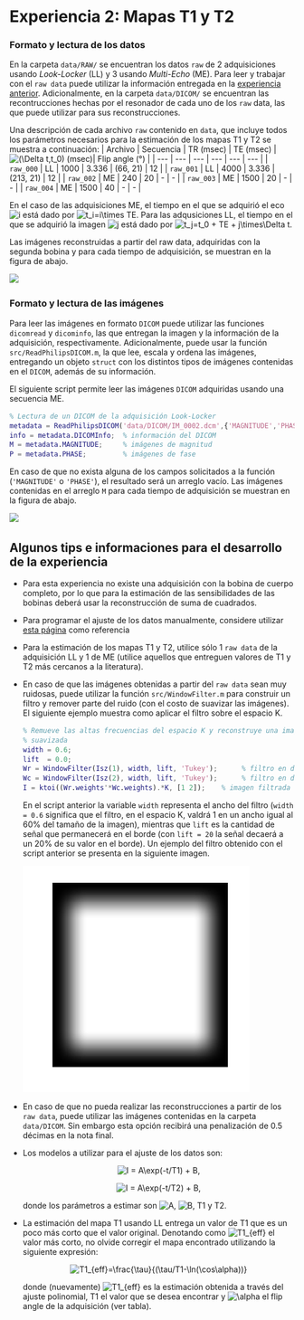 # Experiencia 2: Mapas T1 y T2
### Formato y lectura de los datos
En la carpeta ```data/RAW/``` se encuentran los datos ```raw``` de 2 adquisiciones usando *Look-Locker* (LL) y 3 usando *Multi-Echo* (ME). Para leer y trabajar con el ```raw data``` puede utilizar la información entregada en la [experiencia anterior](https://github.com/hmella/IEE3773/blob/master/Experiencia%201:%20Reconstruccion/README.md). Adicionalmente, en la carpeta ```data/DICOM/``` se encuentran las recontrucciones hechas por el resonador de cada uno de los ```raw``` data, las que puede utilizar para sus reconstrucciones.

Una descripción de cada archivo ```raw``` contenido en ```data```, que incluye todos los parámetros necesarios para la estimación de los mapas T1 y T2 se muestra a continuación:
| Archivo | Secuencia | TR (msec) | TE (msec) | <img src="https://latex.codecogs.com/svg.latex?(\Delta&space;t,t_0)" title="(\Delta t,t_0)" /> (msec)| Flip angle (°) |
| --- | --- | --- | --- | --- | --- |
| ```raw_000``` | LL | 1000 | 3.336 | (66, 21) | 12 |
| ```raw_001``` | LL | 4000 | 3.336 | (213, 21) | 12 |
| ```raw_002``` | ME | 240 | 20 | - | - |
| ```raw_003``` | ME | 1500 | 20 | - | - |
| ```raw_004``` | ME | 1500 | 40 | - | - |

En el caso de las adquisiciones ME, el tiempo en el que se adquirió el eco <img src="https://latex.codecogs.com/svg.latex?i" title="i" /> está dado por <img src="https://latex.codecogs.com/svg.latex?t_i=i\times&space;TE" title="t_i=i\times TE" />. Para las adqusiciones LL, el tiempo en el que se adquirió la imagen <img src="https://latex.codecogs.com/svg.latex?j" title="j" /> está dado por <img src="https://latex.codecogs.com/svg.latex?t_j=t_0&space;&plus;&space;TE&space;&plus;&space;j\times\Delta&space;t" title="t_j=t_0 + TE + j\times\Delta t" />.

Las imágenes reconstruidas a partir del raw data, adquiridas con la segunda bobina y para cada tiempo de adquisición, se muestran en la figura de abajo.

![](https://github.com/hmella/IEE3773_2-2021/blob/master/images/exp_2a.png?raw=true)

### Formato y lectura de las imágenes
Para leer las imágenes en formato ```DICOM``` puede utilizar las funciones ```dicomread``` y ```dicominfo```, las que entregan la imagen y la información de la adquisición, respectivamente. Adicionalmente, puede usar la función ```src/ReadPhilipsDICOM.m```, la que lee, escala y ordena las imágenes, entregando un objeto ```struct``` con los distintos tipos de imágenes contenidas en el ```DICOM```, además de su información.

El siguiente script permite leer las imágenes ```DICOM``` adquiridas usando una secuencia ME.
```matlab
% Lectura de un DICOM de la adquisición Look-Locker
metadata = ReadPhilipsDICOM('data/DICOM/IM_0002.dcm',{'MAGNITUDE','PHASE'});
info = metadata.DICOMInfo;  % información del DICOM
M = metadata.MAGNITUDE;     % imágenes de magnitud
P = metadata.PHASE;         % imágenes de fase
```
En caso de que no exista alguna de los campos solicitados a la función (```'MAGNITUDE'``` o ```'PHASE'```), el resultado será un arreglo vacío. Las imágenes contenidas en el arreglo ```M``` para cada tiempo de adquisición se muestran en la figura de abajo.

![](https://github.com/hmella/IEE3773_2-2021/blob/master/images/exp_2b.png?raw=true)

## Algunos tips e informaciones para el desarrollo de la experiencia
* Para esta experiencia no existe una adquisición con la bobina de cuerpo completo, por lo que para la estimación de las sensibilidades de las bobinas deberá usar la reconstrucción de suma de cuadrados.
* Para programar el ajuste de los datos manualmente, considere utilizar [esta página](https://la.mathworks.com/matlabcentral/answers/281886-how-to-use-least-square-fit-in-matlab-to-find-coefficients-of-a-function) como referencia
* Para la estimación de los mapas T1 y T2, utilice sólo 1 ```raw data``` de la adquisición LL y 1 de ME (utilice aquellos que entreguen valores de T1 y T2 más cercanos a la literatura).
* En caso de que las imágenes obtenidas a partir del ```raw data``` sean muy ruidosas, puede utilizar la función ```src/WindowFilter.m``` para construir un filtro y remover parte del ruido (con el costo de suavizar las imágenes).
  El siguiente ejemplo muestra como aplicar el filtro sobre el espacio K. 
  ```matlab
  % Remueve las altas frecuencias del espacio K y reconstruye una imagen
  % suavizada
  width = 0.6;
  lift  = 0.0;
  Wr = WindowFilter(Isz(1), width, lift, 'Tukey');      % filtro en dimension de lectura
  Wc = WindowFilter(Isz(2), width, lift, 'Tukey');      % filtro en dimension de fase
  I = ktoi((Wr.weights'*Wc.weights).*K, [1 2]);    % imagen filtrada
  ``` 
  En el script anterior la variable ```width``` representa el ancho del filtro (```width = 0.6``` significa que el filtro, en el espacio K, valdrá 1 en un ancho igual al 60% del tamaño de la imagen), mientras que ```lift``` es la cantidad de señal que permanecerá en el borde (con ```lift = 20``` la señal decaerá a un 20% de su valor en el borde).  Un ejemplo del filtro obtenido con el script anterior se presenta en la siguiente imagen.

  <img src="https://github.com/rmcoronado/IEE3773_2-2022/blob/main/3_%20Mapas%20T1%20y%20T2/exp_2c.png?raw=true" width="400" height="400">

* En caso de que no pueda realizar las reconstrucciones a partir de los ```raw data```, puede utilizar las imágenes contenidas en la carpeta ```data/DICOM```. Sin embargo esta opción recibirá una penalización de 0.5 décimas en la nota final.
* Los modelos a utilizar para el ajuste de los datos son:
    <p style="text-align: center;">
    <img src="https://latex.codecogs.com/svg.latex?I&space;=&space;A\exp(-t/T1)&space;&plus;&space;B" title="I = A\exp(-t/T1) + B" />,
    </p>
    <p style="text-align: center;">
    <img src="https://latex.codecogs.com/svg.latex?I&space;=&space;A\exp(-t/T2)&space;&plus;&space;B" title="I = A\exp(-t/T2) + B" />,
    </p>
    donde los parámetros a estimar son <img src="https://latex.codecogs.com/svg.latex?A" title="A" />, <img src="https://latex.codecogs.com/svg.latex?B" title="B" />, T1 y T2.
* La estimación del mapa T1 usando LL entrega un valor de T1 que es un poco más corto que el valor original. Denotando como <img src="https://latex.codecogs.com/gif.latex?T1_{eff}" title="T1_{eff}" /> el valor más corto, no olvide corregir el mapa encontrado utilizando la siguiente expresión:
    <p style="text-align: center;">
    <img src="https://latex.codecogs.com/svg.latex?T1_{eff}=\frac{\tau}{(\tau/T1-\ln(\cos\alpha))}" title="T1_{eff}=\frac{\tau}{(\tau/T1-\ln(\cos\alpha))}" />
    </p>
  donde (nuevamente) <img src="https://latex.codecogs.com/gif.latex?T1_{eff}" title="T1_{eff}" /> es la estimación obtenida a través del ajuste polinomial, T1 el valor que se desea encontrar y <img src="https://latex.codecogs.com/gif.latex?\alpha" title="\alpha" /> el flip angle de la adquisición (ver tabla).

